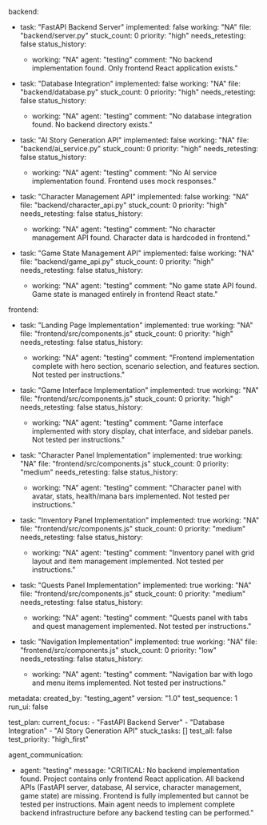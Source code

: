 backend:
  - task: "FastAPI Backend Server"
    implemented: false
    working: "NA"
    file: "backend/server.py"
    stuck_count: 0
    priority: "high"
    needs_retesting: false
    status_history:
      - working: "NA"
        agent: "testing"
        comment: "No backend implementation found. Only frontend React application exists."

  - task: "Database Integration"
    implemented: false
    working: "NA"
    file: "backend/database.py"
    stuck_count: 0
    priority: "high"
    needs_retesting: false
    status_history:
      - working: "NA"
        agent: "testing"
        comment: "No database integration found. No backend directory exists."

  - task: "AI Story Generation API"
    implemented: false
    working: "NA"
    file: "backend/ai_service.py"
    stuck_count: 0
    priority: "high"
    needs_retesting: false
    status_history:
      - working: "NA"
        agent: "testing"
        comment: "No AI service implementation found. Frontend uses mock responses."

  - task: "Character Management API"
    implemented: false
    working: "NA"
    file: "backend/character_api.py"
    stuck_count: 0
    priority: "high"
    needs_retesting: false
    status_history:
      - working: "NA"
        agent: "testing"
        comment: "No character management API found. Character data is hardcoded in frontend."

  - task: "Game State Management API"
    implemented: false
    working: "NA"
    file: "backend/game_api.py"
    stuck_count: 0
    priority: "high"
    needs_retesting: false
    status_history:
      - working: "NA"
        agent: "testing"
        comment: "No game state API found. Game state is managed entirely in frontend React state."

frontend:
  - task: "Landing Page Implementation"
    implemented: true
    working: "NA"
    file: "frontend/src/components.js"
    stuck_count: 0
    priority: "high"
    needs_retesting: false
    status_history:
      - working: "NA"
        agent: "testing"
        comment: "Frontend implementation complete with hero section, scenario selection, and features section. Not tested per instructions."

  - task: "Game Interface Implementation"
    implemented: true
    working: "NA"
    file: "frontend/src/components.js"
    stuck_count: 0
    priority: "high"
    needs_retesting: false
    status_history:
      - working: "NA"
        agent: "testing"
        comment: "Game interface implemented with story display, chat interface, and sidebar panels. Not tested per instructions."

  - task: "Character Panel Implementation"
    implemented: true
    working: "NA"
    file: "frontend/src/components.js"
    stuck_count: 0
    priority: "medium"
    needs_retesting: false
    status_history:
      - working: "NA"
        agent: "testing"
        comment: "Character panel with avatar, stats, health/mana bars implemented. Not tested per instructions."

  - task: "Inventory Panel Implementation"
    implemented: true
    working: "NA"
    file: "frontend/src/components.js"
    stuck_count: 0
    priority: "medium"
    needs_retesting: false
    status_history:
      - working: "NA"
        agent: "testing"
        comment: "Inventory panel with grid layout and item management implemented. Not tested per instructions."

  - task: "Quests Panel Implementation"
    implemented: true
    working: "NA"
    file: "frontend/src/components.js"
    stuck_count: 0
    priority: "medium"
    needs_retesting: false
    status_history:
      - working: "NA"
        agent: "testing"
        comment: "Quests panel with tabs and quest management implemented. Not tested per instructions."

  - task: "Navigation Implementation"
    implemented: true
    working: "NA"
    file: "frontend/src/components.js"
    stuck_count: 0
    priority: "low"
    needs_retesting: false
    status_history:
      - working: "NA"
        agent: "testing"
        comment: "Navigation bar with logo and menu items implemented. Not tested per instructions."

metadata:
  created_by: "testing_agent"
  version: "1.0"
  test_sequence: 1
  run_ui: false

test_plan:
  current_focus:
    - "FastAPI Backend Server"
    - "Database Integration"
    - "AI Story Generation API"
  stuck_tasks: []
  test_all: false
  test_priority: "high_first"

agent_communication:
  - agent: "testing"
    message: "CRITICAL: No backend implementation found. Project contains only frontend React application. All backend APIs (FastAPI server, database, AI service, character management, game state) are missing. Frontend is fully implemented but cannot be tested per instructions. Main agent needs to implement complete backend infrastructure before any backend testing can be performed."